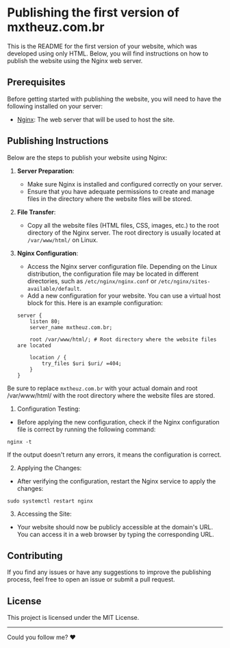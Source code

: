 # Publishing the first version of mxtheuz.com.br

This is the README for the first version of your website, which was developed using only HTML. Below, you will find instructions on how to publish the website using the Nginx web server.

## Prerequisites

Before getting started with publishing the website, you will need to have the following installed on your server:

- [Nginx](https://nginx.org/): The web server that will be used to host the site.

## Publishing Instructions

Below are the steps to publish your website using Nginx:

1. **Server Preparation**:
   - Make sure Nginx is installed and configured correctly on your server.
   - Ensure that you have adequate permissions to create and manage files in the directory where the website files will be stored.

2. **File Transfer**:
   - Copy all the website files (HTML files, CSS, images, etc.) to the root directory of the Nginx server. The root directory is usually located at `/var/www/html/` on Linux.

3. **Nginx Configuration**:
   - Access the Nginx server configuration file. Depending on the Linux distribution, the configuration file may be located in different directories, such as `/etc/nginx/nginx.conf` or `/etc/nginx/sites-available/default`.
   - Add a new configuration for your website. You can use a virtual host block for this. Here is an example configuration:

   ```nginx
   server {
       listen 80;
       server_name mxtheuz.com.br;

       root /var/www/html/; # Root directory where the website files are located

       location / {
           try_files $uri $uri/ =404;
       }
   }
   ```

Be sure to replace `mxtheuz.com.br` with your actual domain and root /var/www/html/ with the root directory where the website files are stored.

1. Configuration Testing:

- Before applying the new configuration, check if the Nginx configuration file is correct by running the following command:

```
nginx -t
```

If the output doesn't return any errors, it means the configuration is correct.

2. Applying the Changes:

- After verifying the configuration, restart the Nginx service to apply the changes:

```
sudo systemctl restart nginx
```

3. Accessing the Site:

- Your website should now be publicly accessible at the domain's URL. You can access it in a web browser by typing the corresponding URL.

## Contributing
If you find any issues or have any suggestions to improve the publishing process, feel free to open an issue or submit a pull request.

## License
This project is licensed under the MIT License.

<hr>

Could you follow me? ❤